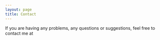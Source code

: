 ```yaml
---
layout: page
title: Contact
---
```


If you are having any problems, any questions or suggestions, feel free to contact me at 
